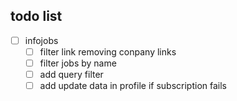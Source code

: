 ## todo list

- [ ] infojobs
    - [ ] filter link removing conpany links
    - [ ] filter jobs by name
    - [ ] add query filter
    - [ ] add update data in profile if subscription fails
